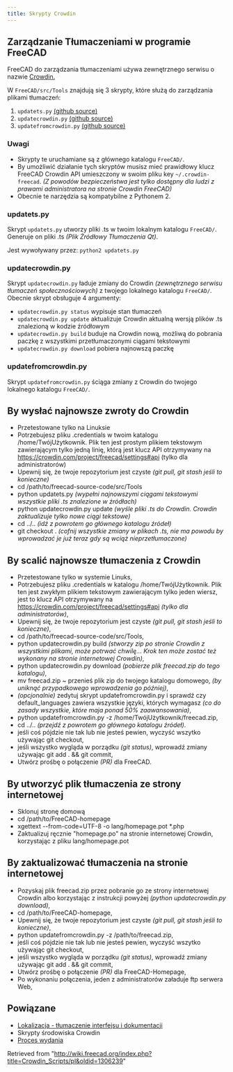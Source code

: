```yaml
---
title: Skrypty Crowdin
---
```

## Zarządzanie Tłumaczeniami w programie FreeCAD

FreeCAD do zarządzania tłumaczeniami używa zewnętrznego serwisu o nazwie [Crowdin.](https://crowdin.com/project/freecad)

W `FreeCAD/src/Tools` znajdują się 3 skrypty, które służą do zarządzania plikami tłumaczeń:

1. `updatets.py` [(github source)](https://github.com/FreeCAD/FreeCAD/blob/master/src/Tools/updatets.py)
2. `updatecrowdin.py` [(github source)](https://github.com/FreeCAD/FreeCAD/blob/master/src/Tools/updatecrowdin.py)
3. `updatefromcrowdin.py` [(github source)](https://github.com/FreeCAD/FreeCAD/blob/master/src/Tools/updatefromcrowdin.py)

### Uwagi

* Skrypty te uruchamiane są z głównego katalogu `FreeCAD/`.
* By umożliwić działanie tych skryptów musisz mieć prawidłowy klucz FreeCAD Crowdin API umieszczony w swoim pliku key `~/.crowdin-freecad`. *(Z powodów bezpieczeństwa jest tylko dostępny dla ludzi z prawami administratora na stronie Crowdin FreeCAD)*
* Obecnie te narzędzia są kompatybilne z Pythonem 2.

### updatets.py

Skrypt `updatets.py` utworzy pliki .ts w twoim lokalnym katalogu `FreeCAD/`. Generuje on pliki .ts *(Plik Źródłowy Tłumaczenia Qt)*.

Jest wywoływany przez:
`python2 updatets.py`

### updatecrowdin.py

Skrypt `updatecrowdin.py` ładuje zmiany do Crowdin *(zewnętrznego serwisu tłumaczeń społecznościowych)* z twojego lokalnego katalogu `FreeCAD/`. Obecnie skrypt obsługuje 4 argumenty:

* `updatecrowdin.py status` wypisuje stan tłumaczeń
* `updatecrowdin.py update` aktualizuje Crowdin aktualną wersją plików .ts znalezioną w kodzie źródłowym
* `updatecrowdin.py build` buduje na Crowdin nową, możliwą do pobrania paczkę z wszystkimi przetłumaczonymi ciągami tekstowymi
* `updatecrowdin.py download` pobiera najnowszą paczkę

### updatefromcrowdin.py

Skrypt `updatefromcrowdin.py` ściąga zmiany z Crowdin do twojego lokalnego katalogu `FreeCAD/`.

## By wysłać najnowsze zwroty do Crowdin

* Przetestowane tylko na Linuksie
* Potrzebujesz pliku .credentials w twoim katalogu /home/TwójUżytkownik. Plik ten jest prostym plikiem tekstowym zawierającym tylko jedną linię, którą jest klucz API otrzymywany na <https://crowdin.com/project/freecad/settings#api> (tylko dla administratorów)
* Upewnij się, że twoje repozytorium jest czyste *(git pull, git stash jeśli to konieczne)*
* cd /path/to/freecad-source-code/src/Tools
* python updatets.py *(wypełni najnowszymi ciągami tekstowymi wszystkie pliki .ts znalezione w źródłach)*
* python updatecrowdin.py update *(wyśle pliki .ts do Crowdin. Crowdin zaktualizuje tylko nowe ciągi tekstowe)*
* cd ../.. *(idź z powrotem go głównego katalogu źródeł)*
* git checkout . *(cofnij wszystkie zmiany w plikach .ts, nie ma powodu by wprowadzać je już teraz gdy są wciąż nieprzetłumaczone)*

## By scalić najnowsze tłumaczenia z Crowdin

* Przetestowane tylko w systemie Linuks,
* Potrzebujesz pliku .credentials w katalogu /home/TwójUżytkownik. Plik ten jest zwykłym plikiem tekstowym zawierającym tylko jeden wiersz, jest to klucz API otrzymywany na <https://crowdin.com/project/freecad/settings#api> *(tylko dla administratorów)*,
* Upewnij się, że twoje repozytorium jest czyste *(git pull, git stash jeśli to konieczne)*,
* cd /path/to/freecad-source-code/src/Tools,
* python updatecrowdin.py build *(stworzy zip po stronie Crowdin z wszystkimi plikami, może potrwać chwilę... Krok ten może zostać też wykonany na stronie internetowej Crowdin)*,
* python updatecrowdin.py download *(pobierze plik freecad.zip do tego katalogu)*,
* mv freecad.zip ~ przenieś plik zip do twojego katalogu domowego, *(by uniknąć przypadkowego wprowadzenia go później)*,
* *(opcjonalnie)* zedytuj skrypt updatefromcrowdin.py i sprawdź czy default\_languages zawiera wszystkie języki, których wymagasz *(co do zasady wszystkie, które maja ponad 50% zaawansowania)*,
* python updatefromcrowdin.py -z /home/TwójUżytkownik/freecad.zip,
* cd ../.. *(przejdź z powrotem go głównego katalogu źródeł)*.
* jeśli coś pójdzie nie tak lub nie jesteś pewien, wyczyść wszytko używając git checkout,
* jeśli wszystko wygląda w porządku *(git status)*, wprowadź zmiany używając git add . && git commit,
* Utwórz prośbę o połączenie *(PR)* dla FreeCAD.

## By utworzyć plik tłumaczenia ze strony internetowej

* Sklonuj stronę domową
* cd /path/to/FreeCAD-homepage
* xgettext --from-code=UTF-8 -o lang/homepage.pot \*.php
* Zaktualizuj ręcznie "homepage.po" na stronie internetowej Crowdin, korzystając z pliku lang/homepage.pot

## By zaktualizować tłumaczenia na stronie internetowej

* Pozyskaj plik freecad.zip przez pobranie go ze strony internetowej Crowdin albo korzystając z instrukcji powyżej *(python updatecrowdin.py download)*,
* cd /path/to/FreeCAD-homepage,
* Upewnij się, że twoje repozytorium jest czyste *(git pull, git stash jeśli to konieczne)*,
* python updatefromcrowdin.py -z /path/to/freecad.zip,
* jeśli coś pójdzie nie tak lub nie jesteś pewien, wyczyść wszytko używając git checkout,
* jeśli wszystko wygląda w porządku *(git status)*, wprowadź zmiany używając git add . && git commit,
* Utwórz prośbę o połączenie *(PR)* dla FreeCAD-Homepage,
* Po wykonaniu połączenia, jeden z administratorów załaduje ftp serwera Web,

## Powiązane

* [Lokalizacja - tłumaczenie interfejsu i dokumentacji](/Localisation/pl "Localisation/pl")
* Skrypty środowiska Crowdin
* [Proces wydania](/index.php?title=Release_process/pl&action=edit&redlink=1 "Release process/pl (page does not exist)")

Retrieved from "<http://wiki.freecad.org/index.php?title=Crowdin_Scripts/pl&oldid=1306239>"